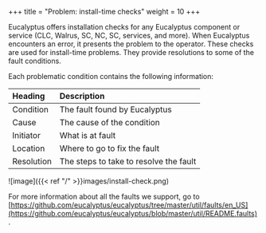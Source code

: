 +++
title = "Problem: install-time checks"
weight = 10
+++

Eucalyptus offers installation checks for any Eucalyptus component or service (CLC, Walrus, SC, NC, SC, services, and more). When Eucalyptus encounters an error, it presents the problem to the operator. These checks are used for install-time problems. They provide resolutions to some of the fault conditions. 

Each problematic condition contains the following information: 



| Heading | Description | 
|  :---- |  :---- | 
| Condition | The fault found by Eucalyptus | 
| Cause | The cause of the condition | 
| Initiator | What is at fault | 
| Location | Where to go to fix the fault | 
| Resolution | The steps to take to resolve the fault | 


![image]({{< ref "/" >}}images/install-check.png)


For more information about all the faults we support, go to [https://github.com/eucalyptus/eucalyptus/tree/master/util/faults/en_US](https://github.com/eucalyptus/eucalyptus/blob/master/util/README.faults) . 

